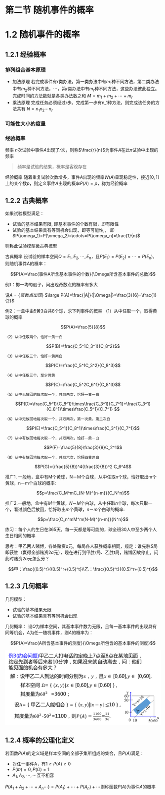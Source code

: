 # 第二节 随机事件的概率

# 1.2 随机事件的概率

## 1.2.1 经验概率

### 排列组合基本原理

- 加法原理
若完成事件有$r$类办法，第一类办法中有$m_1$种不同方法，第二类办法中有$m_2$种不同方法，$\cdots$，第$r$类办法中有$m_r$种不同方法，这些办法彼此独立。完成时间的方法数就是各类办法数之和
$M=m_1+m_2+\cdots+m_r$
- 乘法原理
完成任务必须经过r步。完成第一步有n_1种方法，则完成该任务的方法共有
$N=n_1n_2\cdots n_r$

### 可能性大小的度量

### 经验概率

频率
$n$次试验中事件$A$出现了$r$次，则称$\frac{r}{n}$为事件$A$在此$n$试验中出现的频率

> 频率是试验的结果，概率是客观存在

经验概率
随着重复试验次数增多，事件$A$出现的频率$W(A)$呈现稳定性，接近$[0,1]$上的某个数$p$，则定义事件$A$出现的概率$P(A)=p$，称为经验概率

## 1.2.2 古典概率

如果试验模型满足：

- 试验的基本结果有限, 即基本事件的个数有限，即有限性
- 试验的基本结果具有等同机会出现，即等可能性,，
即$P(\omega_1)=P(\omega_2)=\cdots=P(\omega_n)=\frac{1}{n}$

则称此试验模型微古典概型

古典概率
设试验的样本空间$\Omega={E_1,E_2,\cdots,E_n}$，且$P(E_1)=P(E_2)=\cdots=P(E_n)$，则随机事件A的概率：

$$P(A)=\frac{事件A所含基本事件的个数}{\Omega所含基本事件的总数}$$

例1：掷一均匀骰子，问出现奇数点的概率有多大

设$A=\{奇数点出现\}$
$\large P(A)=\frac{|A|}{|\Omega|}=\frac{3}{6}=\frac{1}{2}$

例2：一盒中由5黄3白共8个球，求下列事件的概率
	（1）从中任取一个，取得黄球的概率

$$P(A)=\frac{5}{8}$$

	（2）从中任取两个，恰好一黄一白

$$P(B)=\frac{C_5^1C_3^1}{C_8^2}$$

	（3）从中任取三个，恰好一黄两白

$$P(C)=\frac{C_5^1C_3^2}{C_8^3}$$

	（4）从中任取三个，至少两黄

$$P(C)=\frac{C_5^2C_6^1}{C_8^3}$$

	（5）从中无放回的每次取一个，共取两次，恰好一黄一白

$$P(D)=\frac{C_5^1}{C_8^1}\times\frac{C_3^1}{C_7^1}+\frac{C_3^1}{C_8^1}\times\frac{C_5^1}{C_7^1} $$

	（6）从中无放回地每次取一个，共取两次，第一次黄，第二次白

$$P(E)=\frac{C_5^1}{C_8^1}\times\frac{C_3^1}{C_7^1}$$

	（7）从中有放回地每次取一个，共取两次，恰好一黄一白

$$P(F)=\frac{5}{8}\frac{3}{8}C_2^1$$

	（8）从中有放回地每次取一个，共取六次，恰好四黄两白

$$P(G)=(\frac{5}{8})^4(\frac{3}{8})^2 C_6^4$$

推广1. 一般地，盒中有M个黄球，N－M个白球，从中任取n个球，恰好取出m个黄球，n－m个白球的概率:

$$p=\frac{C_M^mC_{N-M}^{n-m}}{C_N^n}$$

推广2.一般地，盒中有$M$个黄球，$N－M$个白球，从中任取$n$个球，每次只取一个，看过颜色后放回，恰好取出$m$个黄球，$n－m$个白球的概率:

$$p=\frac{C_n^mM^m(N-M)^{n-m}}{N^n}$$

练习：每个人的生日在365天，每一天都是等可能的，球全班30人中至少两个人生日相同的概率

思考：甲乙两人赌博，各处赌资$a$元，每局各人获胜概率相同，规定：谁先胜$S$局即获胜（赢得全部赌资$2a$元），现在进行到甲胜$r$局、乙胜$t$局，赌博因故停止，问此时赌资$2a$元怎么分？

$$甲：\frac{(0.5)^r}{(0.5)^r+(0.5)^t}\\乙：\frac{(0.5)^t}{(0.5)^r+(0.5)^t}$$

## 1.2.3 几何概率

几何模型：

- 试验的基本结果无限
- 试验的基本结果具有等同机会出现

几何概率：
设$\Omega$为样本空间，其基本事件数为无限，且每一基本事件的出现具有同等机会，$A$为任一随机事件，则$A$的概率为：

$$P(A)=\frac{A所含基本事件的测度}{\Omega所包含的基本事件的测度}$$

![%E7%AC%AC%E4%BA%8C%E8%8A%82%20%E9%9A%8F%E6%9C%BA%E4%BA%8B%E4%BB%B6%E7%9A%84%E6%A6%82%E7%8E%87%20a968d1f608ef4150a48ce4553a28735e/IMG_20210428_144636.png](%E7%AC%AC%E4%BA%8C%E8%8A%82%20%E9%9A%8F%E6%9C%BA%E4%BA%8B%E4%BB%B6%E7%9A%84%E6%A6%82%E7%8E%87%20a968d1f608ef4150a48ce4553a28735e/IMG_20210428_144636.png)

## 1.2.4 概率的公理化定义

若函数$P(A)$的定义域是样本空间的全部子集所组成的集合，且$P(A)$满足：	

- 对任一事件A，有$1\geq P(A)\geq 0$
- $P(\Phi)=0,P(\Omega)=1$
- $A_1,A_2,\cdots,\cdots$互不相容

$P(A_1+A_2+\cdots+A_n\cdots)=P(A_1)+\cdots+P(A_n)+\cdots$则称函数$P(A)$为事件$A$的概率